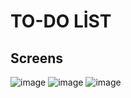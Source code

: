 # TO-DO LİST

## Screens

![image](https://github.com/gulsumsmr/btkproje/assets/91094185/30f44031-68b7-4ceb-b06a-69ad2876c68f)
![image](https://github.com/gulsumsmr/btkproje/assets/91094185/52e56850-897b-4d50-b284-ec60bcfd0909)
![image](https://github.com/gulsumsmr/btkproje/assets/91094185/ac3b544a-c077-4b74-bf65-1073e5e9b664)







</br>

